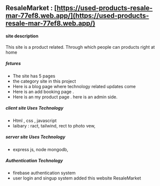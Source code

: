 ## ResaleMarket :  [https://used-products-resale-mar-77ef8.web.app/](https://used-products-resale-mar-77ef8.web.app/)

#### site description
This site is a product related. Through which people can products right at home

##### fetures
* The site has 5 pages
* the category site in this project
* Here is a blog page where technology related updates come
* Here is an add booking  page . 
* Here is an my product page . here is an admin side.

##### client site  Uses Technology
*  Html , css , javascript 
*  laibary : ract, tailwind, rect to photo vew, 
##### server site  Uses Technology
* express js, node mongodb, 
##### Authentication Technology
* firebase authentication system
* user login and singup system added this website
ResaleMarket